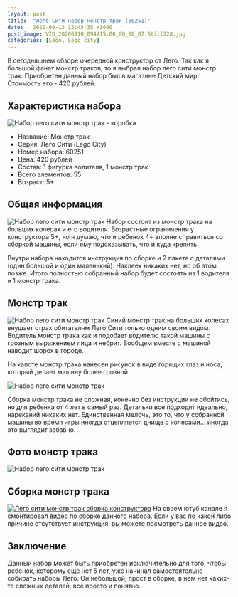 ```yaml
---
layout: post
title:  "Лего Сити набор монстр трак (60251)"
date:   2020-09-13 15:45:35 +1000
post_image: VID_20200910_094415.00_00_00_07.Still228.jpg
categories: [Lego, Lego city]
---
```


В сегодняшнем обзоре очередной конструктор от Лего. Так как я большой фанат монстр траков, то я выбрал набор лего сити монстр трак. Приобретен данный набор был в магазине Детский мир. Стоимость его - 420 рублей.

## Характеристика набора
![Набор лего сити монстр трак - коробка](http://toys-blog.ru/assets/img/lego-city-monster-truck-box.jpg)

- Название: Монстр трак
- Серия: Лего Сити (Lego City)
- Номер набора: 60251
- Цена: 420 рублей
- Состав: 1 фигурка водителя, 1 монстр трак
- Всего элементов: 55 
- Возраст: 5+

## Общая информация 
![Набор лего сити монстр трак](http://toys-blog/assets/img/IMG_20200914_113953_BURST001_COVER.jpg)
Набор состоит из монстр трака на больших колесах и его водителя. Возрастные ограничения у конструктора 5+, но я думаю, что и ребенок 4+ вполне справиться со сборкой машины, если ему подсказывать, что и куда крепить. 

Внутри набора находится инструкция по сборке и 2 пакета с деталями (один большой и один маленький). Наклеек никаких нет, но об этом позже. Итого полностью собранный набор будет состоять из 1 водителя и 1 монстр трака.

## Монстр трак
![Набор лего сити монстр трак](http://toys-blog.ru/assets/img/IMG_20200914_113953_BURST001_COVER.jpg)
Синий монстр трак на больших колесах внушает страх обитателям Лего Сити только одним своим видом. Водитель монстр трака как и подобает водителю такой машины с грозным выражением лица и небрит. Вообщем вместе с машиной наводит шорох в городе. 

На капоте монстр трака нанесен рисунок в виде горящих глаз и носа, который делает машину более грозной.

![Набор лего сити монстр трак](http://toys-blog.ru/assets/img/IMG_20200914_113840.jpg)

Сборка монстр трака не сложная, конечно без инструкции не обойтись, но для ребенка от 4 лет в самый раз. Детальки все подходят идеально, нареканий никаких нет. Единственная мелочь, это то, что у собранной машины во время игры иногда отцепляется днище с колесами… иногда это выглядит забавно.

## Фото монстр трака
![Набор лего сити монстр трак](http://toys-blog.ru/assets/img/IMG_20200914_113939.jpg)
## Сборка монстр трака
[![Лего сити монстр трак сборка конструктора](https://img.youtube.com/vi/9zZMiq10HCQ/0.jpg)](https://www.youtube.com/watch?v=vfB4Gl5sJ5k)
На своем ютуб канале я смонтировал видео по сборке данного набора. Если у вас по какой либо причине отсутствует инструкция, вы можете посмотреть данное видео.

## Заключение

Данный набор может быть приобретен исключительно для того, чтобы ребенок, которому еще нет 5 лет, уже начинал самостоятельно собирать наборы Лего. Он небольшой, прост в сборке, в нем нет каких-то сложных деталей, все просто и понятно. 
